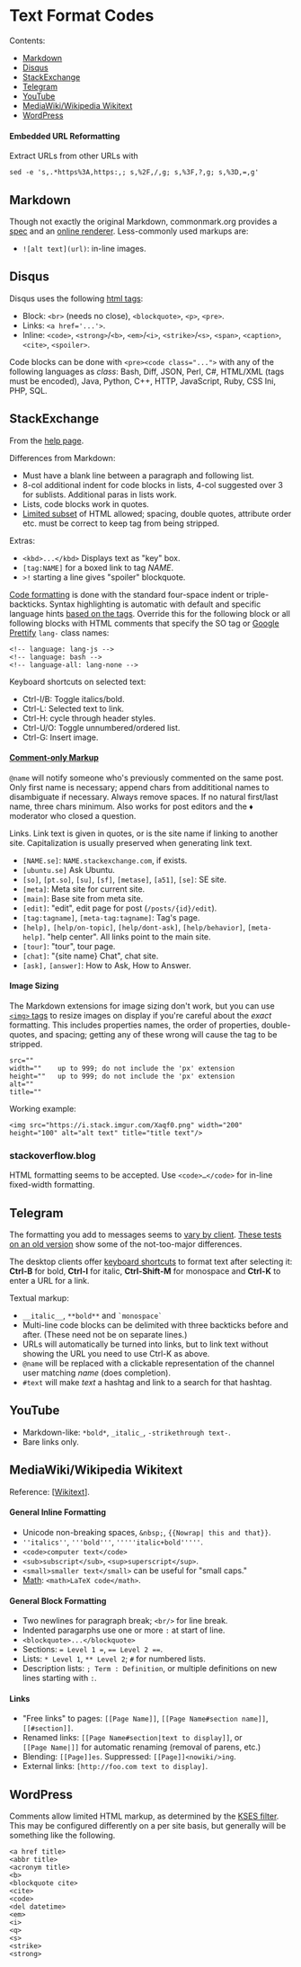 Text Format Codes
=================

Contents:
- [Markdown](#markdown)
- [Disqus](#disqus)
- [StackExchange](#stackexchange)
- [Telegram](#telegram)
- [YouTube](#youtube)
- [MediaWiki/Wikipedia Wikitext](#mediawikiwikipedia-wikitext)
- [WordPress](#wordpress)

#### Embedded URL Reformatting

Extract URLs from other URLs with

    sed -e 's,.*https%3A,https:,; s,%2F,/,g; s,%3F,?,g; s,%3D,=,g'


Markdown
--------

Though not exactly the original Markdown, commonmark.org provides a
[spec][cm spec] and an [online renderer][cm render]. Less-commonly used
markups are:

- `![alt text](url)`: in-line images.

[cm spec]: https://spec.commonmark.org/current/
[cm render]: https://commonmark.org/help/


Disqus
------

Disqus uses the following [html tags][disqus]:
- Block: `<br>` (needs no close), `<blockquote>`, `<p>`, `<pre>`.
- Links: `<a href='...'>`.
- Inline: `<code>`, `<strong>`/`<b>`, `<em>`/`<i>`, `<strike>`/`<s>`,
  `<span>`, `<caption>`, `<cite>`, `<spoiler>`.

Code blocks can be done with `<pre><code class="...">` with any of the
following languages as _class_: Bash, Diff, JSON, Perl, C#, HTML/XML
(tags must be encoded), Java, Python, C++, HTTP, JavaScript, Ruby, CSS
Ini, PHP, SQL.

[disqus]: https://help.disqus.com/commenting/what-html-tags-are-allowed-within-comments


StackExchange
-------------

From the [help page][se-help].

Differences from Markdown:
- Must have a blank line between a paragraph and following list.
- 8-col additional indent for code blocks in lists, 4-col suggested
  over 3 for sublists. Additional paras in lists work.
- Lists, code blocks work in quotes.
- [Limited subset][se-html] of HTML allowed; spacing, double quotes,
  attribute order etc. must be correct to keep tag from being
  stripped.

Extras:
- `<kbd>...</kbd>` Displays text as "key" box.
- `[tag:NAME]` for a boxed link to tag _NAME_.
- `>!` starting a line gives "spoiler" blockquote.

[Code formatting][se-code] is done with the standard four-space indent
or triple-backticks. Syntax highlighting is automatic with default
and specific language hints [based on the tags][se-taglang]. Override
this for the following block or all following blocks with HTML comments
that specify the SO tag or [Google Prettify][se-googpret] `lang-` class
names:

    <!-- language: lang-js -->
    <!-- language: bash -->
    <!-- language-all: lang-none -->

Keyboard shortcuts on selected text:
- Ctrl-I/B: Toggle italics/bold.
- Ctrl-L: Selected text to link.
- Ctrl-H: cycle through header styles.
- Ctrl-U/O: Toggle unnumbered/ordered list.
- Ctrl-G: Insert image.

#### [Comment-only Markup][se-comment]

`@name` will notify someone who's previously commented on the same post.
Only first name is necessary; append chars from addititional names to
disambiguate if necessary. Always remove spaces. If no natural first/last
name, three chars minimum. Also works for post editors and the ♦ moderator
who closed a question.

Links. Link text is given in quotes, or is the site name if linking to
another site. Capitalization is usually preserved when generating link
text.
- `[NAME.se]`: `NAME.stackexchange.com`, if exists.
- `[ubuntu.se]` Ask Ubuntu.
- `[so]`, `[pt.so]`, `[su]`, `[sf]`, `[metase]`, `[a51]`, `[se]`: SE site.
- `[meta]`: Meta site for current site.
- `[main]`: Base site from meta site.
- `[edit]`: "edit", edit page for post (`/posts/{id}/edit`).
- `[tag:tagname]`, `[meta-tag:tagname]`: Tag's page.
- `[help],` `[help/on-topic]`, `[help/dont-ask]`, `[help/behavior]`,
  `[meta-help]`. "help center". All links point to the main site.
- `[tour]`: "tour", tour page.
- `[chat]`: "{site name} Chat", chat site.
- `[ask],` `[answer]`: How to Ask, How to Answer.


#### Image Sizing

The Markdown extensions for image sizing don't work, but you can use
[`<img>` tags][se-html] to resize images on display if you're careful
about the _exact_ formatting. This includes properties names, the order
of properties, double-quotes, and spacing; getting any of these wrong
will cause the tag to be stripped.

    src=""
    width=""    up to 999; do not include the 'px' extension
    height=""   up to 999; do not include the 'px' extension
    alt=""
    title=""

Working example:

    <img src="https://i.stack.imgur.com/Xaqf0.png" width="200" height="100" alt="alt text" title="title text"/>

[se-code]: https://unix.stackexchange.com/help/formatting
[se-comment]: https://retrocomputing.meta.stackexchange.com/editing-help#comment-formatting
[se-googpret]: https://github.com/google/code-prettify
[se-help]: https://retrocomputing.meta.stackexchange.com/editing-help
[se-html]: https://meta.stackexchange.com/q/1777/142445
[se-taglang]: https://meta.stackexchange.com/q/72082/142445

### stackoverflow.blog

HTML formatting seems to be accepted. Use `<code>…</code>` for in-line
fixed-width formatting.


Telegram
--------

The formatting you add to messages seems to [vary by client][tg-vary].
[These tests on an old version][tg-clients] show some of the
not-too-major differences.

The desktop clients offer [keyboard shortcuts][tg-desktop] to format
text after selecting it: __Ctrl-B__ for bold, __Ctrl-I__ for italic,
__Ctrl-Shift-M__ for monospace and __Ctrl-K__ to enter a URL for a
link.

Textual markup:
- `__italic__`, `**bold**` and `` `monospace` ``
- Multi-line code blocks can be delimited with three backticks before
  and after. (These need not be on separate lines.)
- URLs will automatically be turned into links, but to link text
  without showing the URL you need to use Ctrl-K as above.
- `@name` will be replaced with a clickable representation of the
  channel user matching _name_ (does completion).
- `#text` will make _text_ a hashtag and link to a search for that
  hashtag.

[tg-clients]: https://telegra.ph/markdown-07-07
[tg-desktop]: https://www.techmesto.com/telegram-desktop-now-supports-text-formatting-using-keyboard-shortcuts/
[tg-vary]: https://www.reddit.com/r/Telegram/comments/5eh3uk/how_do_i_format_text_without_using_bots/daceczy/


YouTube
-------

- Markdown-like: `*bold*`, `_italic_`, `-strikethrough text-`.
- Bare links only.


MediaWiki/Wikipedia Wikitext
----------------------------

Reference: [[Wikitext]].

#### General Inline Formatting

- Unicode non-breaking spaces, `&nbsp;`, `{{Nowrap| this and that}}`.
- `''italics''`, `'''bold'''`, `'''''italic+bold'''''`.
- `<code>computer text</code>`
- `<sub>subscript</sub>`, `<sup>superscript</sup>`.
- `<small>smaller text</small>` can be useful for "small caps."
- [Math][wt math]: `<math>LaTeX code</math>`.

#### General Block Formatting

- Two newlines for paragraph break; `<br/>` for line break.
- Indented paragarphs use one or more `:` at start of line.
- `<blockquote>...</blockquote>`
- Sections: `= Level 1 =`, `== Level 2 ==`.
- Lists: `* Level 1`, `** Level 2`; `#` for numbered lists.
- Description lists: `; Term : Definition`, or multiple definitions on new
  lines starting with `:`.

#### Links

- "Free links" to pages: `[[Page Name]]`, `[[Page Name#section name]]`,
  `[[#section]]`.
- Renamed links: `[[Page Name#section|text to display]]`, or
  `[[Page Name|]]` for automatic renaming (removal of parens, etc.)
- Blending: `[[Page]]es`. Suppressed: `[[Page]]<nowiki/>ing`.
- External links: `[http://foo.com text to display]`.

[wikitext]: https://en.wikipedia.org/wiki/Help:Wikitext
[wt math]: https://en.wikipedia.org/wiki/Help:Displaying_a_formula


WordPress
---------

Comments allow limited HTML markup, as determined by the [KSES filter].
This may be configured differently on a per site basis, but generally will
be something like the following.

    <a href title>
    <abbr title>
    <acronym title>
    <b>
    <blockquote cite>
    <cite>
    <code>
    <del datetime>
    <em>
    <i>
    <q>
    <s>
    <strike>
    <strong>

[KSES filter]: https://core.trac.wordpress.org/browser/trunk/src/wp-includes/kses.php#L414
